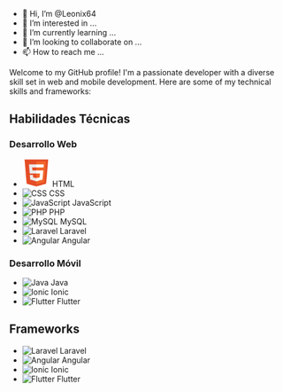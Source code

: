 - 👋 Hi, I’m @Leonix64
- 👀 I’m interested in ...
- 🌱 I’m currently learning ...
- 💞️ I’m looking to collaborate on ...
- 📫 How to reach me ...


Welcome to my GitHub profile! I'm a passionate developer with a diverse skill set in web and mobile development. Here are some of my technical skills and frameworks:

## Habilidades Técnicas

### Desarrollo Web
- <img src="https://github.com/devicons/devicon/blob/master/icons/html5/html5-original.svg" alt="HTML" width="50"/> HTML
- <img src="https://www.freepnglogos.com/uploads/html5-logo-png/html5-logo-css-logo-png-transparent-svg-vector-bie-supply-9.png" alt="CSS" width="50"/> CSS
- <img src="https://www.example.com/javascript-icon.png" alt="JavaScript" width="20"/> JavaScript
- <img src="https://www.example.com/php-icon.png" alt="PHP" width="20"/> PHP
- <img src="https://www.example.com/mysql-icon.png" alt="MySQL" width="20"/> MySQL
- <img src="https://www.example.com/laravel-icon.png" alt="Laravel" width="20"/> Laravel
- <img src="https://www.example.com/angular-icon.png" alt="Angular" width="20"/> Angular

### Desarrollo Móvil
- <img src="https://www.example.com/java-icon.png" alt="Java" width="20"/> Java
- <img src="https://www.example.com/ionic-icon.png" alt="Ionic" width="20"/> Ionic
- <img src="https://www.example.com/flutter-icon.png" alt="Flutter" width="20"/> Flutter

## Frameworks

- <img src="https://www.example.com/laravel-icon.png" alt="Laravel" width="20"/> Laravel
- <img src="https://www.example.com/angular-icon.png" alt="Angular" width="20"/> Angular
- <img src="https://www.example.com/ionic-icon.png" alt="Ionic" width="20"/> Ionic
- <img src="https://www.example.com/flutter-icon.png" alt="Flutter" width="20"/> Flutter

<!---
Leonix64/Leonix64 is a ✨ special ✨ repository because its `README.md` (this file) appears on your GitHub profile.
You can click the Preview link to take a look at your changes.
--->
